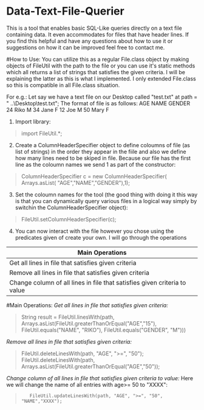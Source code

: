# Data-Text-File-Querier
This is a tool that enables basic SQL-Like queries directly on a text file containing data. It even accommodates for files that have header lines. If you find this helpful and have any questions about how to use it or suggestions on how it can be improved feel free to contact me. 

#How to Use:
You can utilize this as a regular File.class object by making objects of FileUtil with the path to the file or you can use it's static methods which all returns a list of strings that satisfies the given criteria. I will be explaining the latter as this is what I implemented. I only extended File.class so this is compatible in all File.class situation.

For e.g.:
Let say we have a text file on our Desktop called "test.txt" at path = " ..\Desktop\test.txt";
The format of file is as follows:
    AGE   NAME    GENDER
    24     Riko     M
    34     Jane     F
    12     Joe      M
    50     Mary     F

1. Import library:
> import FileUtil.*;

2. Create a ColumnHeaderSpecifier object to define coloumns of file (as list of strings) in the order they appear in the fiile and also we define how many lines need to be skiped in file. Because our file has the first line as the coloumn names we send 1 as part of the constructor:
>ColumnHeaderSpecifier c = new ColumnHeaderSpecifier( Arrays.asList( "AGE","NAME","GENDER"),1);

3. Set the coloumn names for the tool (the good thing with doing it this way is that you can dynamically query various files in a logical way simply by switchin the ColumnHeaderSpecifier object):
>FileUtil.setColumnHeaderSpecifier(c);
       
 4. You can now interact with the file however you chose using the predicates given of create your own. I will go through the operations
 
 |Main Operations|
 |------|
 |Get all lines in file that satisfies given criteria|
 |Remove all lines in file that satisfies given criteria|
 |Change column of all lines in file that satisfies given criteria to value|

#Main Operations:
*Get all lines in file that satisfies given criteria:*
 >String result = FileUtil.linesWith(path,  
 >       Arrays.asList(FileUtil.greaterThanOrEqual("AGE","15"), 
 >                      FileUtil.equals("NAME", "RIKO"), 
 >                            FileUtil.equals("GENDER", "M")))
      
*Remove all lines in file that satisfies given criteria:*      
> FileUtil.deleteLinesWith(path, "AGE", ">=", "50");
> FileUtil.deleteLinesWith(path, Arrays.asList(FileUtil.greaterThanOrEqual("AGE","50"));

*Change column of all lines in file that satisfies given criteria to value:*
Here we will change the name of all entries with age>= 50 to "XXXX":
>        FileUtil.updateLinesWith(path, "AGE", ">=", "50", "NAME","XXXX");
